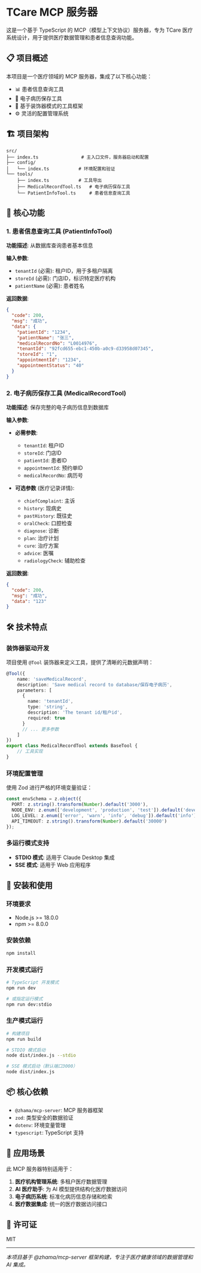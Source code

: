 # TCare MCP 服务器

这是一个基于 TypeScript 的 MCP（模型上下文协议）服务器，专为 TCare 医疗系统设计，用于提供医疗数据管理和患者信息查询功能。

## 📋 项目概述

本项目是一个医疗领域的 MCP 服务器，集成了以下核心功能：
- 📊 患者信息查询工具
- 📝 电子病历保存工具
- 🔧 基于装饰器模式的工具框架
- ⚙️ 灵活的配置管理系统

## 🏗️ 项目架构

```
src/
├── index.ts                # 主入口文件，服务器启动和配置
├── config/
│   └── index.ts           # 环境配置和验证
└── tools/
    ├── index.ts           # 工具导出
    ├── MedicalRecordTool.ts   # 电子病历保存工具
    └── PatientInfoTool.ts     # 患者信息查询工具
```

## 🚀 核心功能

### 1. 患者信息查询工具 (PatientInfoTool)

**功能描述**: 从数据库查询患者基本信息

**输入参数**:
- `tenantId` (必需): 租户ID，用于多租户隔离
- `storeId` (必需): 门店ID，标识特定医疗机构
- `patientName` (必需): 患者姓名

**返回数据**:
```json
{
  "code": 200,
  "msg": "成功",
  "data": {
    "patientId": "1234",
    "patientName": "张三",
    "medicalRecordNo": "L0014976",
    "tenantId": "92fcd655-ebc1-450b-a0c9-d33958d07345",
    "storeId": "1",
    "appointmentId": "1234",
    "appointmentStatus": "40"
  }
}
```

### 2. 电子病历保存工具 (MedicalRecordTool)

**功能描述**: 保存完整的电子病历信息到数据库

**输入参数**:
- **必需参数**:
  - `tenantId`: 租户ID
  - `storeId`: 门店ID  
  - `patientId`: 患者ID
  - `appointmentId`: 预约单ID
  - `medicalRecordNo`: 病历号

- **可选参数** (医疗记录详情):
  - `chiefComplaint`: 主诉
  - `history`: 现病史
  - `pastHistory`: 既往史
  - `oralCheck`: 口腔检查
  - `diagnose`: 诊断
  - `plan`: 治疗计划
  - `cure`: 治疗方案
  - `advice`: 医嘱
  - `radiologyCheck`: 辅助检查

**返回数据**:
```json
{
  "code": 200,
  "msg": "成功",
  "data": "123"
}
```

## 🛠️ 技术特点

### 装饰器驱动开发
项目使用 `@Tool` 装饰器来定义工具，提供了清晰的元数据声明：

```typescript
@Tool({
    name: 'saveMedicalRecord',
    description: 'Save medical record to database/保存电子病历',
    parameters: [
      {
        name: 'tenantId',
        type: 'string',
        description: 'The tenant id/租户id',
        required: true
      }
      // ... 更多参数
    ]
})
export class MedicalRecordTool extends BaseTool {
    // 工具实现
}
```

### 环境配置管理
使用 Zod 进行严格的环境变量验证：

```typescript
const envSchema = z.object({
  PORT: z.string().transform(Number).default('3000'),
  NODE_ENV: z.enum(['development', 'production', 'test']).default('development'),
  LOG_LEVEL: z.enum(['error', 'warn', 'info', 'debug']).default('info'),
  API_TIMEOUT: z.string().transform(Number).default('30000')
});
```

### 多运行模式支持
- **STDIO 模式**: 适用于 Claude Desktop 集成
- **SSE 模式**: 适用于 Web 应用程序

## 🔧 安装和使用

### 环境要求
- Node.js >= 18.0.0
- npm >= 8.0.0

### 安装依赖
```bash
npm install
```

### 开发模式运行
```bash
# TypeScript 开发模式
npm run dev

# 或指定运行模式
npm run dev:stdio
```

### 生产模式运行
```bash
# 构建项目
npm run build

# STDIO 模式启动
node dist/index.js --stdio

# SSE 模式启动（默认端口3000）
node dist/index.js
```

## 📦 核心依赖

- `@zhama/mcp-server`: MCP 服务器框架
- `zod`: 类型安全的数据验证
- `dotenv`: 环境变量管理
- `typescript`: TypeScript 支持

## 🎯 应用场景

此 MCP 服务器特别适用于：

1. **医疗机构管理系统**: 多租户医疗数据管理
2. **AI 医疗助手**: 为 AI 模型提供结构化医疗数据访问
3. **电子病历系统**: 标准化病历信息存储和检索
4. **医疗数据集成**: 统一的医疗数据访问接口

## 📄 许可证

MIT

---

*本项目基于 @zhama/mcp-server 框架构建，专注于医疗健康领域的数据管理和 AI 集成。* 
